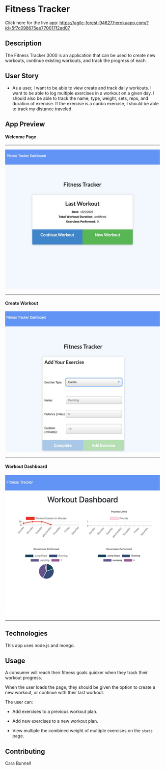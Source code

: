 # Fitness Tracker

Click here for the live app: https://agile-forest-94627.herokuapp.com/?id=5f7c098675ee770017f2ed07

## Description

The Fitness Tracker 3000 is an application that can be used to create new workouts, continue existing workouts, and track the progress of each.

## User Story

* As a user, I want to be able to view create and track daily workouts. I want to be able to log multiple exercises in a workout on a given day. I should also be able to track the name, type, weight, sets, reps, and duration of exercise. If the exercise is a cardio exercise, I should be able to track my distance traveled.

## App Preview

#### Welcome Page
_________________
![Screenshot](/public/images/home.jpg "Home page")
___________________
#### Create Workout 
![Screenshot](/public/images/oldworkout.jpg "Enter Page")
_____________________
#### Workout Dashboard
![Screenshot](/public/images/dashboard.jpg "Dashboard")
_______________________

## Technologies

This app uses node.js and mongo.

## Usage

A consumer will reach their fitness goals quicker when they track their workout progress.

When the user loads the page, they should be given the option to create a new workout, or continue with their last workout.

The user can:

  * Add exercises to a previous workout plan.

  * Add new exercises to a new workout plan.

  * View multiple the combined weight of multiple exercises on the `stats` page.

## Contributing

Cara Bunnell
